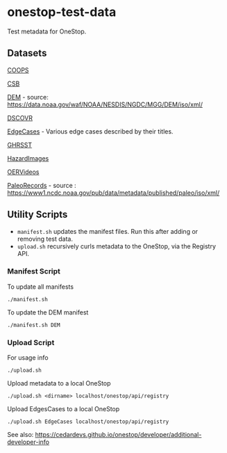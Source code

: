 # onestop-test-data

Test metadata for OneStop.

## Datasets

[COOPS](/COOPS)

[CSB](/CSB)

[DEM](/DEM) - source: https://data.noaa.gov/waf/NOAA/NESDIS/NGDC/MGG/DEM/iso/xml/

[DSCOVR](/DSCOVR)

[EdgeCases](/EdgeCases) - Various edge cases described by their titles.  

[GHRSST](/GHRSST)

[HazardImages](/HazardImages)

[OERVideos](/OERVideos)

[PaleoRecords](/PaleoRecords)  - source : https://www1.ncdc.noaa.gov/pub/data/metadata/published/paleo/iso/xml/

## Utility Scripts

- `manifest.sh` updates the manifest files. Run this after adding or removing test data.
- `upload.sh` recursively curls metadata to the OneStop, via the Registry API.

### Manifest Script
To update all manifests
```
./manifest.sh
```
To update the DEM manifest
```
./manifest.sh DEM
```

### Upload Script
For usage info
```
./upload.sh
```
Upload metadata to a local OneStop
```
./upload.sh <dirname> localhost/onestop/api/registry
```
Upload EdgesCases to a local OneStop
```
./upload.sh EdgeCases localhost/onestop/api/registry
```
See also:
  https://cedardevs.github.io/onestop/developer/additional-developer-info
